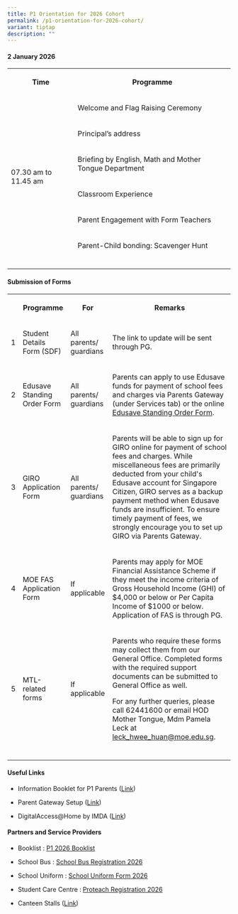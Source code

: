 ```yaml
---
title: P1 Orientation for 2026 Cohort
permalink: /p1-orientation-for-2026-cohort/
variant: tiptap
description: ""
---
```

<h4><strong>2 January 2026</strong></h4>
<table style="minWidth: 75px">
<colgroup>
<col>
<col>
<col>
</colgroup>
<tbody>
<tr>
<th rowspan="1" colspan="1">
<p>Time</p>
</th>
<th rowspan="1" colspan="2">
<p>Programme</p>
</th>
</tr>
<tr>
<td rowspan="6" colspan="1">
<p>07.30 am to 11.45 am</p>
<p></p>
<p></p>
</td>
<td rowspan="1" colspan="2">
<p>Welcome and Flag Raising Ceremony</p>
</td>
</tr>
<tr>
<td rowspan="1" colspan="2">
<p>Principal’s address</p>
</td>
</tr>
<tr>
<td rowspan="1" colspan="2">
<p>Briefing by English, Math and Mother Tongue Department</p>
</td>
</tr>
<tr>
<td rowspan="1" colspan="2">
<p>Classroom Experience</p>
</td>
</tr>
<tr>
<td rowspan="1" colspan="2">
<p>Parent Engagement with Form Teachers</p>
</td>
</tr>
<tr>
<td rowspan="1" colspan="2">
<p>Parent-Child bonding: Scavenger Hunt</p>
</td>
</tr>
<tr>
<td rowspan="1" colspan="3">
<p></p>
</td>
</tr>
</tbody>
</table>
<h4><strong>Submission of Forms</strong></h4>
<table style="minWidth: 100px">
<colgroup>
<col>
<col>
<col>
<col>
</colgroup>
<tbody>
<tr>
<th rowspan="1" colspan="1">
<p></p>
</th>
<th rowspan="1" colspan="1">
<p>Programme</p>
</th>
<th rowspan="1" colspan="1">
<p>For</p>
</th>
<th rowspan="1" colspan="1">
<p>Remarks</p>
</th>
</tr>
<tr>
<td rowspan="1" colspan="1">
<p>1</p>
</td>
<td rowspan="1" colspan="1">
<p>Student Details Form (SDF)</p>
</td>
<td rowspan="1" colspan="1">
<p>All parents/ guardians</p>
</td>
<td rowspan="1" colspan="1">
<p>The link to update will be sent through PG.</p>
</td>
</tr>
<tr>
<td rowspan="1" colspan="1">
<p>2</p>
</td>
<td rowspan="1" colspan="1">
<p>Edusave Standing Order Form</p>
</td>
<td rowspan="1" colspan="1">
<p>All parents/ guardians</p>
</td>
<td rowspan="1" colspan="1">
<p>Parents can apply to use Edusave funds for payment of school fees and
charges via Parents Gateway (under Services tab) or the online&nbsp;
<a href="https://form.gov.sg/#!/5be24a1bb3f842000fdc4e59" rel="noopener noreferrer nofollow" target="_blank">Edusave Standing Order Form</a>.</p>
</td>
</tr>
<tr>
<td rowspan="1" colspan="1">
<p>3</p>
</td>
<td rowspan="1" colspan="1">
<p>GIRO Application Form</p>
</td>
<td rowspan="1" colspan="1">
<p>All parents/ guardians</p>
</td>
<td rowspan="1" colspan="1">
<p>Parents will be able to sign up for GIRO online for payment of school
fees and charges. While miscellaneous fees are primarily deducted from
your child's Edusave account for Singapore Citizen, GIRO serves as a backup
payment method when Edusave funds are insufficient. To ensure timely payment
of fees, we strongly encourage you to set up GIRO via Parents Gateway.</p>
</td>
</tr>
<tr>
<td rowspan="1" colspan="1">
<p>4</p>
</td>
<td rowspan="1" colspan="1">
<p>MOE FAS Application Form</p>
</td>
<td rowspan="1" colspan="1">
<p>If applicable</p>
</td>
<td rowspan="1" colspan="1">
<p>Parents may apply for MOE Financial Assistance Scheme if they meet the
income criteria of Gross Household Income (GHI) of $4,000 or below or Per
Capita Income of $1000 or below. Application of FAS is through PG.</p>
</td>
</tr>
<tr>
<td rowspan="1" colspan="1">
<p>5</p>
</td>
<td rowspan="1" colspan="1">
<p>MTL-related forms</p>
</td>
<td rowspan="1" colspan="1">
<p>If applicable</p>
</td>
<td rowspan="1" colspan="1">
<p>Parents who require these forms may collect them from our General Office.
Completed forms with the required support documents can be submitted to
General Office as well.</p>
<p></p>
<p>For any further queries, please call 62441600 or email HOD Mother Tongue,
Mdm Pamela Leck at <a href="mailto:leck_hwee_huan@moe.edu.sg" rel="noopener nofollow" target="_blank">leck_hwee_huan@moe.edu.sg</a>.</p>
</td>
</tr>
<tr>
<td rowspan="1" colspan="4">
<p></p>
</td>
</tr>
</tbody>
</table>
<h4><strong>Useful Links</strong></h4>
<ul data-tight="true" class="tight">
<li>
<p>Information Booklet for P1 Parents (<a href="/files/PDF/Information_Booklet_for_P1_Parents_v3_2026.pdf" rel="noopener noreferrer nofollow" target="_blank">Link</a>)</p>
</li>
<li>
<p>Parent Gateway Setup (<a href="https://www.telokkuraupri.moe.edu.sg/files/2024/a_One_Time_Onboarding.pdf" rel="noopener nofollow" target="_blank">Link</a>)</p>
</li>
<li>
<p>DigitalAccess@Home by IMDA (<a href="/useful-links/for-parents/imda-digihome/" rel="noopener nofollow" target="_blank">Link</a>)</p>
</li>
</ul>
<h4><strong>Partners and Service Providers</strong></h4>
<ul data-tight="true" class="tight">
<li>
<p>Booklist : <a href="/files/PDF/Telok_Kurau_Booklist_2026_Primary_1.pdf" rel="noopener noreferrer nofollow" target="_blank">P1 2026 Booklist</a>
</p>
</li>
<li>
<p>School Bus : <a href="/files/PDF/TKPS_School_Bus_Registration_Form.pdf" rel="noopener nofollow" target="_blank">School Bus Registration 2026</a>
</p>
</li>
<li>
<p>School Uniform : <a href="/files/PDF/Telok__Kurau_Primary_School_2026___Bookshop_Order_Form.pdf" rel="noopener nofollow" target="_blank">School Uniform Form 2026</a>
</p>
</li>
<li>
<p>Student Care Centre :<strong> </strong><a href="/files/PDF/SCC___Pro_Teach_Information_Sheet__P1_2026_.pdf" rel="noopener nofollow" target="_blank">Proteach Registration 2026</a>
</p>
</li>
<li>
<p>Canteen Stalls (<a href="https://www.telokkuraupri.moe.edu.sg/partners-and-service-providers/Service-Providers/Canteen/" rel="noopener nofollow" target="_blank">Link</a>)</p>
</li>
</ul>
<p></p>